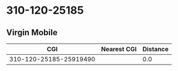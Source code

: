 # 310-120-25185
## Virgin Mobile


| CGI | Nearest CGI | Distance |
|-----|-------------|----------|
| 310-120-25185-25919490 |  | 0.0 |
